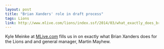 ```yaml
---
layout: post
title: "Brian Xanders' role in draft process"
tags: Lions
link: http://www.mlive.com/lions/index.ssf/2014/03/what_exactly_does_brian_xander.html
---
```


Kyle Meinke at [MLive.com](http://www.mlive.com/lions/index.ssf/2014/03/what_exactly_does_brian_xander.html) fills us in on exactly what Brian Xanders does for the Lions and and general manager, Martin Mayhew.
